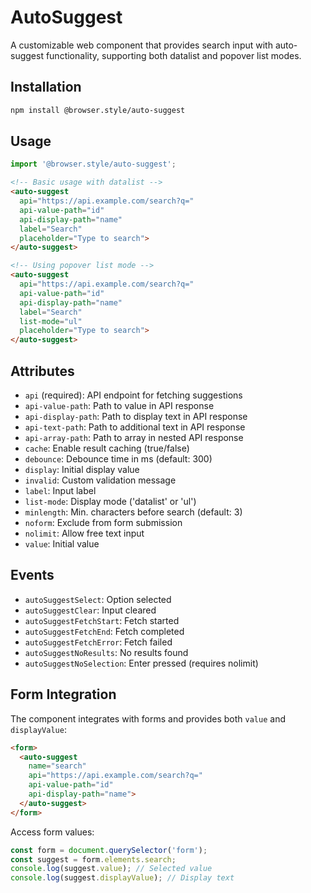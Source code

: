 # AutoSuggest

A customizable web component that provides search input with auto-suggest functionality, supporting both datalist and popover list modes.

## Installation

```bash
npm install @browser.style/auto-suggest
```

## Usage

```javascript
import '@browser.style/auto-suggest';
```

```html
<!-- Basic usage with datalist -->
<auto-suggest
  api="https://api.example.com/search?q="
  api-value-path="id"
  api-display-path="name"
  label="Search"
  placeholder="Type to search">
</auto-suggest>

<!-- Using popover list mode -->
<auto-suggest
  api="https://api.example.com/search?q="
  api-value-path="id"
  api-display-path="name"
  label="Search"
  list-mode="ul"
  placeholder="Type to search">
</auto-suggest>
```

## Attributes

- `api` (required): API endpoint for fetching suggestions
- `api-value-path`: Path to value in API response
- `api-display-path`: Path to display text in API response
- `api-text-path`: Path to additional text in API response
- `api-array-path`: Path to array in nested API response
- `cache`: Enable result caching (true/false)
- `debounce`: Debounce time in ms (default: 300)
- `display`: Initial display value
- `invalid`: Custom validation message
- `label`: Input label
- `list-mode`: Display mode ('datalist' or 'ul')
- `minlength`: Min. characters before search (default: 3)
- `noform`: Exclude from form submission
- `nolimit`: Allow free text input
- `value`: Initial value

## Events

- `autoSuggestSelect`: Option selected
- `autoSuggestClear`: Input cleared
- `autoSuggestFetchStart`: Fetch started
- `autoSuggestFetchEnd`: Fetch completed
- `autoSuggestFetchError`: Fetch failed
- `autoSuggestNoResults`: No results found
- `autoSuggestNoSelection`: Enter pressed (requires nolimit)

## Form Integration

The component integrates with forms and provides both `value` and `displayValue`:

```html
<form>
  <auto-suggest
    name="search"
    api="https://api.example.com/search?q="
    api-value-path="id"
    api-display-path="name">
  </auto-suggest>
</form>
```

Access form values:
```javascript
const form = document.querySelector('form');
const suggest = form.elements.search;
console.log(suggest.value); // Selected value
console.log(suggest.displayValue); // Display text
```
